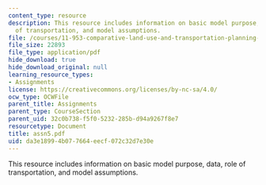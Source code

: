 ```yaml
---
content_type: resource
description: This resource includes information on basic model purpose, data, role
  of transportation, and model assumptions.
file: /courses/11-953-comparative-land-use-and-transportation-planning-spring-2006/da3e18994b077664eecf072c32d7e30e_assn5.pdf
file_size: 22893
file_type: application/pdf
hide_download: true
hide_download_original: null
learning_resource_types:
- Assignments
license: https://creativecommons.org/licenses/by-nc-sa/4.0/
ocw_type: OCWFile
parent_title: Assignments
parent_type: CourseSection
parent_uid: 32c0b738-f5f0-5232-285b-d94a9267f8e7
resourcetype: Document
title: assn5.pdf
uid: da3e1899-4b07-7664-eecf-072c32d7e30e
---
```

This resource includes information on basic model purpose, data, role of transportation, and model assumptions.